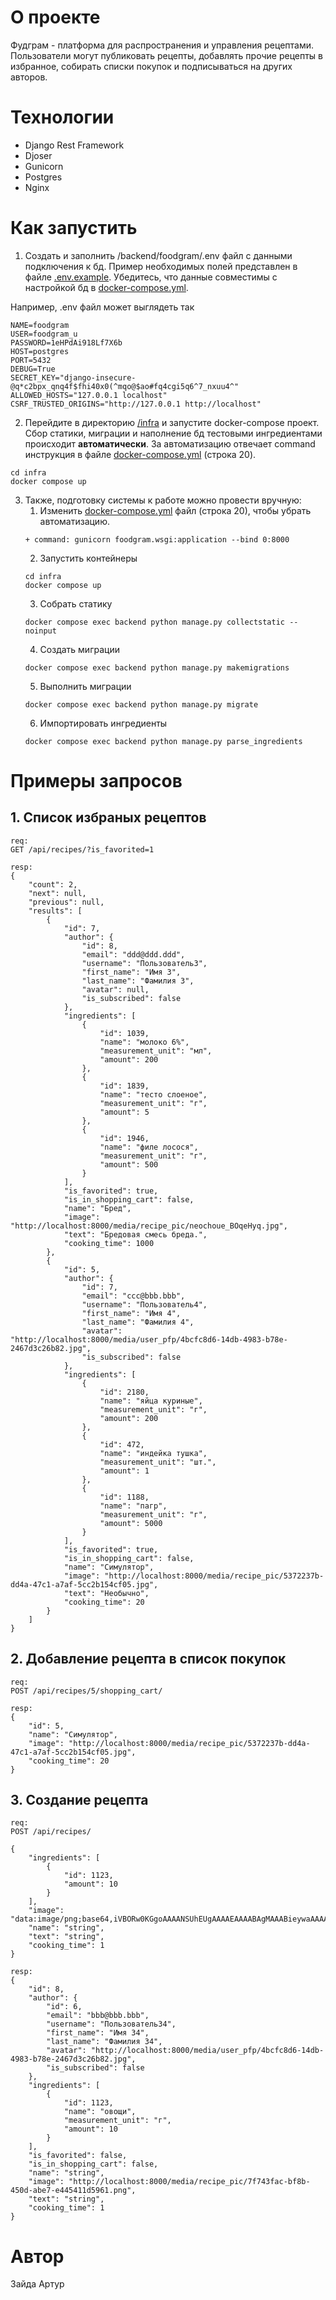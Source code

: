 # О проекте

Фудграм - платформа для распространения и управления рецептами. Пользователи могут публиковать рецепты, добавлять прочие
рецепты в избранное, собирать списки покупок и подписываться на других авторов.

# Технологии

- Django Rest Framework
- Djoser
- Gunicorn
- Postgres
- Nginx

# Как запустить

1. Создать и заполнить /backend/foodgram/.env файл с данными подключения к бд. Пример необходимых полей представлен в файле [.env.example](/backend/foodgram/.env.example). Убедитесь, что данные совместимы с настройкой бд в [docker-compose.yml](/infra/docker-compose.yml).

Например, .env файл может выглядеть так
```
NAME=foodgram
USER=foodgram_u
PASSWORD=1eHPdAi918Lf7X6b
HOST=postgres
PORT=5432
DEBUG=True
SECRET_KEY="django-insecure-@q*c2bpx_qnq4f$fhi40x0(^mqo@$ao#fq4cgi5q6^7_nxuu4^"
ALLOWED_HOSTS="127.0.0.1 localhost"
CSRF_TRUSTED_ORIGINS="http://127.0.0.1 http://localhost"
```

2. Перейдите в директорию [/infra](/infra/) и запустите docker-compose проект. Сбор статики, миграции и наполнение бд тестовыми ингредиентами происходит **автоматически**. За автоматизацию отвечает command инструкция в файле [docker-compose.yml](infra/docker-compose.yml) (строка 20).
```
cd infra
docker compose up
```

3. Также, подготовку системы к работе можно провести вручную:
    1. Изменить [docker-compose.yml](infra/docker-compose.yml) файл (строка 20), чтобы убрать автоматизацию.
    ```
    + command: gunicorn foodgram.wsgi:application --bind 0:8000
    ```
    2. Запустить контейнеры
    ```
    cd infra
    docker compose up
    ```
    3. Собрать статику
    ```
    docker compose exec backend python manage.py collectstatic --noinput
    ```
    4. Создать миграции
    ```
    docker compose exec backend python manage.py makemigrations
    ```
    5. Выполнить миграции
    ```
    docker compose exec backend python manage.py migrate
    ```
    6. Импортировать ингредиенты
    ```
    docker compose exec backend python manage.py parse_ingredients
    ```

# Примеры запросов

## 1. Список избраных рецептов
```
req:
GET /api/recipes/?is_favorited=1

resp:
{
    "count": 2,
    "next": null,
    "previous": null,
    "results": [
        {
            "id": 7,
            "author": {
                "id": 8,
                "email": "ddd@ddd.ddd",
                "username": "Пользователь3",
                "first_name": "Имя 3",
                "last_name": "Фамилия 3",
                "avatar": null,
                "is_subscribed": false
            },
            "ingredients": [
                {
                    "id": 1039,
                    "name": "молоко 6%",
                    "measurement_unit": "мл",
                    "amount": 200
                },
                {
                    "id": 1839,
                    "name": "тесто слоеное",
                    "measurement_unit": "г",
                    "amount": 5
                },
                {
                    "id": 1946,
                    "name": "филе лосося",
                    "measurement_unit": "г",
                    "amount": 500
                }
            ],
            "is_favorited": true,
            "is_in_shopping_cart": false,
            "name": "Бред",
            "image": "http://localhost:8000/media/recipe_pic/neochoue_BOqeHyq.jpg",
            "text": "Бредовая смесь бреда.",
            "cooking_time": 1000
        },
        {
            "id": 5,
            "author": {
                "id": 7,
                "email": "ccc@bbb.bbb",
                "username": "Пользователь4",
                "first_name": "Имя 4",
                "last_name": "Фамилия 4",
                "avatar": "http://localhost:8000/media/user_pfp/4bcfc8d6-14db-4983-b78e-2467d3c26b82.jpg",
                "is_subscribed": false
            },
            "ingredients": [
                {
                    "id": 2180,
                    "name": "яйца куриные",
                    "measurement_unit": "г",
                    "amount": 200
                },
                {
                    "id": 472,
                    "name": "индейка тушка",
                    "measurement_unit": "шт.",
                    "amount": 1
                },
                {
                    "id": 1188,
                    "name": "пагр",
                    "measurement_unit": "г",
                    "amount": 5000
                }
            ],
            "is_favorited": true,
            "is_in_shopping_cart": false,
            "name": "Симулятор",
            "image": "http://localhost:8000/media/recipe_pic/5372237b-dd4a-47c1-a7af-5cc2b154cf05.jpg",
            "text": "Необычно",
            "cooking_time": 20
        }
    ]
}
```

## 2. Добавление рецепта в список покупок
```
req:
POST /api/recipes/5/shopping_cart/

resp:
{
    "id": 5,
    "name": "Симулятор",
    "image": "http://localhost:8000/media/recipe_pic/5372237b-dd4a-47c1-a7af-5cc2b154cf05.jpg",
    "cooking_time": 20
}
```

## 3. Создание рецепта
```
req:
POST /api/recipes/

{
    "ingredients": [
        {
            "id": 1123,
            "amount": 10
        }
    ],
    "image": "data:image/png;base64,iVBORw0KGgoAAAANSUhEUgAAAAEAAAABAgMAAABieywaAAAACVBMVEUAAAD///9fX1/S0ecCAAAACXBIWXMAAA7EAAAOxAGVKw4bAAAACklEQVQImWNoAAAAggCByxOyYQAAAABJRU5ErkJggg==",
    "name": "string",
    "text": "string",
    "cooking_time": 1
}

resp:
{
    "id": 8,
    "author": {
        "id": 6,
        "email": "bbb@bbb.bbb",
        "username": "Пользователь34",
        "first_name": "Имя 34",
        "last_name": "Фамилия 34",
        "avatar": "http://localhost:8000/media/user_pfp/4bcfc8d6-14db-4983-b78e-2467d3c26b82.jpg",
        "is_subscribed": false
    },
    "ingredients": [
        {
            "id": 1123,
            "name": "овощи",
            "measurement_unit": "г",
            "amount": 10
        }
    ],
    "is_favorited": false,
    "is_in_shopping_cart": false,
    "name": "string",
    "image": "http://localhost:8000/media/recipe_pic/7f743fac-bf8b-450d-abe7-e445411d5961.png",
    "text": "string",
    "cooking_time": 1
}
```

# Автор

Зайда Артур
